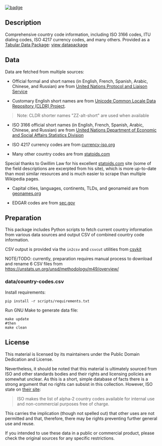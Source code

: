 <a href="https://datahub.io/core/country-codes"><img src="https://badgen.net/badge/icon/View%20on%20datahub.io/orange?icon=https://datahub.io/datahub-cube-badge-icon.svg&label&scale=1.25)" alt="badge" /></a>

## Description

Comprehensive country code information, including ISO 3166 codes, ITU dialing
codes, ISO 4217 currency codes, and many others. Provided as a [Tabular Data Package](http://frictionlessdata.io/data-packages/): [view datapackage](http://data.okfn.org/tools/view?url=https%3A%2F%2Fraw.githubusercontent.com%2Fdatasets%2Fcountry-codes%2Fmaster%2Fdatapackage.json)

## Data

Data are fetched from multiple sources:

- Official formal and short names (in English, French, Spanish, Arabic, Chinese, and Russian) are from
[United Nations Protocol and Liaison Service](https://protocol.un.org/dgacm/pls/site.nsf/PermanentMissions.xsp)

- Customary English short names are from
[Unicode Common Locale Data Repository (CLDR) Project](https://raw.githubusercontent.com/unicode-org/cldr-json/d38478855dd8342749f0494332cc8acc2895d20d/cldr-json/cldr-localenames-full/main/ms/territories.json).

> Note: CLDR shorter names "ZZ-alt-short" are used when available

- ISO 3166 official short names (in English, French, Spanish, Arabic, Chinese, and Russian) are from
[United Nations Department of Economic and Social Affairs Statistics Division](https://unstats.un.org/unsd/methodology/m49/overview/)

- ISO 4217 currency codes are from
[currency-iso.org](https://www.six-group.com/dam/download/financial-information/data-center/iso-currrency/lists/list-one.xml)

- Many other country codes are from
[statoids.com](http://www.statoids.com/wab.html)

Special thanks to Gwillim Law for his excellent
[statoids.com](http://www.statoids.com) site (some of the field descriptions
are excerpted from his site), which is more up-to-date than most similar
resources and is much easier to scrape than multiple Wikipedia pages.

- Capital cities, languages, continents, TLDs, and geonameid are from [geonames.org](http://download.geonames.org/export/dump/countryInfo.txt)

- EDGAR codes are from [sec.gov](https://www.sec.gov/submit-filings/filer-support-resources/edgar-state-country-codes)


## Preparation

This package includes Python scripts to fetch current country information
from various data sources and output CSV of combined country code information.

CSV output is provided via the `in2csv` and `csvcut` utilities from [csvkit](http://github.com/onyxfish/csvkit)

NOTE/TODO: currently, preparation requires manual process to download and rename 6 CSV files from https://unstats.un.org/unsd/methodology/m49/overview/

### data/country-codes.csv

Install requirements:

    pip install -r scripts/requirements.txt


Run GNU Make to generate data file:

    make update
    #then
    make clean

## License

This material is licensed by its maintainers under the Public Domain Dedication
and License.

Nevertheless, it should be noted that this material is ultimately sourced from
ISO and other standards bodies and their rights and licensing policies are somewhat
unclear. As this is a short, simple database of facts there is a strong argument
that no rights can subsist in this collection. However, ISO state on [their
site](http://www.iso.org/iso/home/standards/country_codes.htm):

> ISO makes the list of alpha-2 country codes available for internal use and
> non-commercial purposes free of charge.

This carries the implication (though not spelled out) that other uses are not
permitted and that, therefore, there may be rights preventing further general
use and reuse.

If you intended to use these data in a public or commercial product, please
check the original sources for any specific restrictions.

